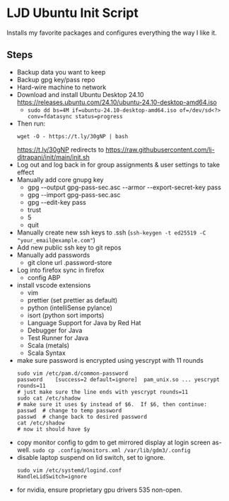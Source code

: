 LJD Ubuntu Init Script
===============================================================================

Installs my favorite packages and configures everything the way I like it.


Steps
-----

- Backup data you want to keep
- Backup gpg key/pass repo
- Hard-wire machine to network
- Download and install Ubuntu Desktop 24.10
  <https://releases.ubuntu.com/24.10/ubuntu-24.10-desktop-amd64.iso>
    - `sudo dd bs=4M if=ubuntu-24.10-desktop-amd64.iso of=/dev/sd<?> conv=fdatasync status=progress`
- Then run:
    ```
    wget -O - https://t.ly/30gNP | bash
    ```
    <https://t.ly/30gNP> redirects to
    <https://raw.githubusercontent.com/lj-ditrapani/init/main/init.sh>
- Log out and log back in for group assignments & user settings to take effect
- Manually add core gnupg key
    - gpg --output gpg-pass-sec.asc --armor --export-secret-key pass
    - gpg --import gpg-pass-sec.asc
    - gpg --edit-key pass
    - trust
    - 5
    - quit
- Manually create new ssh keys to .ssh (`ssh-keygen -t ed25519 -C "your_email@example.com"`)
- Add new public ssh key to git repos
- Manually add passwords
    - git clone url .password-store
- Log into firefox sync in firefox
    - config ABP
- install vscode extensions
    - vim
    - prettier (set prettier as default)
    - python (intelliSense pylance)
    - isort (python sort imports)
    - Language Support for Java by Red Hat
    - Debugger for Java
    - Test Runner for Java
    - Scala (metals)
    - Scala Syntax
- make sure password is encrypted using yescrypt with 11 rounds
    ```
    sudo vim /etc/pam.d/common-password
    password	[success=2 default=ignore]	pam_unix.so ... yescrypt rounds=11
    # just make sure the line ends with yescrypt rounds=11
    sudo cat /etc/shadow
    # make sure it uses $y instead of $6.  If $6, then continue:
    passwd  # change to temp password
    passwd  # change back to desired password
    cat /etc/shadow
    # now it should have $y
    ```
- copy monitor config to gdm to get mirrored display at login screen as-well.
  `sudo cp .config/monitors.xml /var/lib/gdm3/.config`
- disable laptop suspend on lid switch, set to ignore.
    ```
    sudo vim /etc/systemd/logind.conf
    HandleLidSwitch=ignore
    ```
- for nvidia, ensure proprietary gpu drivers 535 non-open.
